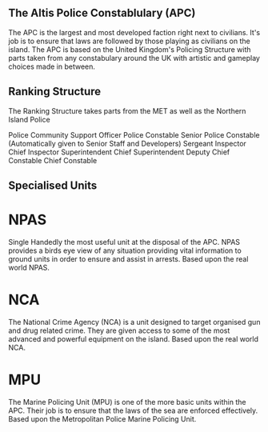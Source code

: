 ## The Altis Police Constablulary (APC)
The APC is the largest and most developed faction right next to civilians. It's job is to ensure that laws are followed by those playing as civilians on the island. The APC is based on the United Kingdom's Policing Structure with parts taken from any constabulary around the UK with artistic and gameplay choices made in between.

## Ranking Structure
The Ranking Structure takes parts from the MET as well as the Northern Island Police

Police Community Support Officer
Police Constable
Senior Police Constable (Automatically given to Senior Staff and Developers)
Sergeant
Inspector
Chief Inspector
Superintendent
Chief Superintendent
Deputy Chief Constable
Chief Constable

## Specialised Units

# NPAS
Single Handedly the most useful unit at the disposal of the APC. NPAS provides a birds eye view of any situation providing vital information to ground units in order to ensure and assist in arrests. Based upon the real world NPAS.

# NCA
The National Crime Agency (NCA) is a unit designed to target organised gun and drug related crime. They are given access to some of the most advanced and powerful equipment on the island. Based upon the real world NCA.

# MPU
The Marine Policing Unit (MPU) is one of the more basic units within the APC. Their job is to ensure that the laws of the sea are enforced effectively. Based upon the Metropolitan Police Marine Policing Unit.